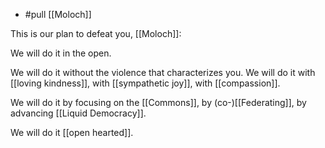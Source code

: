 - #pull [[Moloch]]

This is our plan to defeat you, [[Moloch]]:

We will do it in the open.

We will do it without the violence that characterizes you. We will do it with [[loving kindness]], with [[sympathetic joy]], with [[compassion]].

We will do it by focusing on the [[Commons]], by (co-)[[Federating]], by advancing [[Liquid Democracy]]. 

We will do it [[open hearted]].
